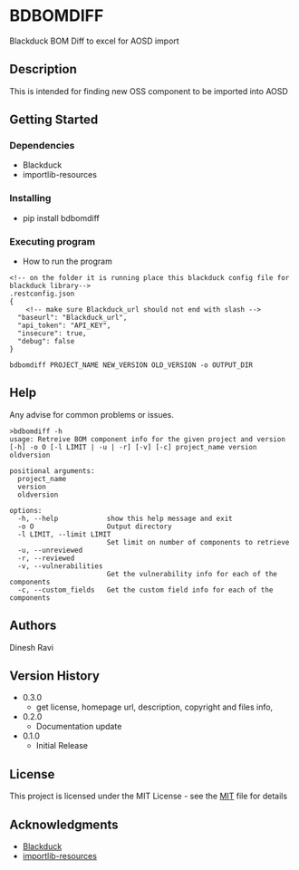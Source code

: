 # BDBOMDIFF

Blackduck BOM Diff to excel for AOSD import

## Description

This is intended for finding new OSS component to be imported into AOSD

## Getting Started

### Dependencies

- Blackduck
- importlib-resources

### Installing

- pip install bdbomdiff

### Executing program

- How to run the program

```
<!-- on the folder it is running place this blackduck config file for blackduck library-->
.restconfig.json
{
    <!-- make sure Blackduck_url should not end with slash -->
  "baseurl": "Blackduck_url",
  "api_token": "API_KEY",
  "insecure": true,
  "debug": false
}

bdbomdiff PROJECT_NAME NEW_VERSION OLD_VERSION -o OUTPUT_DIR

```

## Help

Any advise for common problems or issues.

```
>bdbomdiff -h
usage: Retreive BOM component info for the given project and version [-h] -o O [-l LIMIT | -u | -r] [-v] [-c] project_name version oldversion

positional arguments:
  project_name
  version
  oldversion

options:
  -h, --help            show this help message and exit
  -o O                  Output directory
  -l LIMIT, --limit LIMIT
                        Set limit on number of components to retrieve
  -u, --unreviewed
  -r, --reviewed
  -v, --vulnerabilities
                        Get the vulnerability info for each of the components
  -c, --custom_fields   Get the custom field info for each of the components
```

## Authors

Dinesh Ravi

## Version History

- 0.3.0
  - get license, homepage url, description, copyright and files info,
- 0.2.0
  - Documentation update
- 0.1.0
  - Initial Release

## License

This project is licensed under the MIT License - see the [MIT](LICENSE) file for details

## Acknowledgments

- [Blackduck](https://pypi.org/project/blackduck/)
- [importlib-resources](https://pypi.org/project/importlib-resources/)
